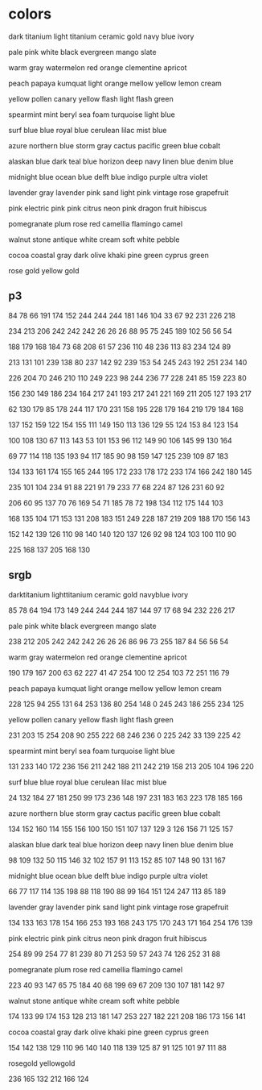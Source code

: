 # colors

dark titanium
light titanium
ceramic
gold
navy blue
ivory

pale pink
white
black
evergreen
mango
slate

warm gray
watermelon
red
orange
clementine
apricot

peach
papaya
kumquat
light orange
mellow yellow
lemon cream

yellow
pollen
canary yellow
flash light
flash
green

spearmint
mint
beryl
sea foam
turquoise
light blue

surf blue
blue
royal blue
cerulean
lilac
mist blue

azure
northern blue
storm gray
cactus
pacific green
blue cobalt

alaskan blue
dark teal
blue horizon
deep navy
linen blue
denim blue

midnight blue
ocean blue
delft blue
indigo
purple
ultra violet

lavender gray
lavender
pink sand
light pink
vintage rose
grapefruit

pink
electric pink
pink citrus
neon pink
dragon fruit
hibiscus

pomegranate
plum
rose red
camellia
flamingo
camel

walnut
stone
antique white
cream
soft white
pebble

cocoa
coastal gray
dark olive
khaki
pine green
cyprus green

rose gold
yellow gold

## p3

84 78 66
191 174 152
244 244 244
181 146 104
33 67 92
231 226 218

234 213 206
242 242 242
26 26 26
88 95 75
245 189 102
56 56 54

188 179 168
184 73 68
208 61 57
236 110 48
236 113 83
234 124 89

213 131 101
239 138 80
237 142 92
239 153 54
245 243 192
251 234 140

226 204 70
246 210 110
249 223 98
244 236 77
228 241 85
159 223 80

156 230 149
186 234 164
217 241 193
217 241 221
169 211 205
127 193 217

62 130 179
85 178 244
117 170 231
158 195 228
179 164 219
179 184 168

137 152 159
122 154 155
111 149 150
113 136 129
55 124 153
84 123 154

100 108 130
67 113 143
53 101 153
96 112 149
90 106 145
99 130 164

69 77 114
118 135 193
94 117 185
90 98 159
147 125 239
109 87 183

134 133 161
174 155 165
244 195 172
233 178 172
233 174 166
242 180 145

235 101 104
234 91 88
221 91 79
233 77 68
224 87 126
231 60 92

206 60 95
137 70 76
169 54 71
185 78 72
198 134 112
175 144 103

168 135 104
171 153 131
208 183 151
249 228 187
219 209 188
170 156 143

152 142 139
126 110 98
140 140 120
137 126 92
98 124 103
100 110 90

225 168 137
205 168 130

## srgb

darktitanium
lighttitanium
ceramic
gold
navyblue
ivory

85 78 64
194 173 149
244 244 244
187 144 97
17 68 94
232 226 217

pale pink
white
black
evergreen
mango
slate

238 212 205
242 242 242
26 26 26
86 96 73
255 187 84
56 56 54

warm gray
watermelon
red
orange
clementine
apricot

190 179 167
200 63 62
227 41 47
254 100 12
254 103 72
251 116 79

peach
papaya
kumquat
light orange
mellow yellow
lemon cream

228 125 94
255 131 64
253 136 80
254 148 0
245 243 186
255 234 125

yellow
pollen
canary yellow
flash light
flash
green

231 203 15
254 208 90
255 222 68
246 236 0
225 242 33
139 225 42

spearmint
mint
beryl
sea foam
turquoise
light blue

131 233 140
172 236 156
211 242 188
211 242 219
158 213 205
104 196 220

surf blue
blue
royal blue
cerulean
lilac
mist blue

24 132 184
27 181 250
99 173 236
148 197 231
183 163 223
178 185 166

azure
northern blue
storm gray
cactus
pacific green
blue cobalt

134 152 160
114 155 156
100 150 151
107 137 129
3 126 156
71 125 157

alaskan blue
dark teal
blue horizon
deep navy
linen blue
denim blue

98 109 132
50 115 146
32 102 157
91 113 152
85 107 148
90 131 167

midnight blue
ocean blue
delft blue
indigo
purple
ultra violet

66 77 117
114 135 198
88 118 190
88 99 164
151 124 247
113 85 189

lavender gray
lavender
pink sand
light pink
vintage rose
grapefruit

134 133 163
178 154 166
253 193 168
243 175 170
243 171 164
254 176 139

pink
electric pink
pink citrus
neon pink
dragon fruit
hibiscus

254 89 99
254 77 81
239 80 71
253 59 57
243 74 126
252 31 88

pomegranate
plum
rose red
camellia
flamingo
camel

223 40 93
147 65 75
184 40 68
199 69 67
209 130 107
181 142 97

walnut
stone
antique white
cream
soft white
pebble

174 133 99
174 153 128
213 181 147
253 227 182
221 208 186
173 156 141

cocoa
coastal gray
dark olive
khaki
pine green
cyprus green

154 142 138
129 110 96
140 140 118
139 125 87
91 125 101
97 111 88

rosegold
yellowgold

236 165 132
212 166 124
